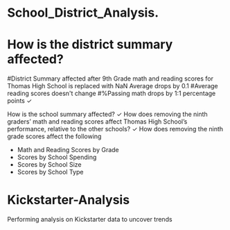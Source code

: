 # School_District_Analysis.

# How is the district summary affected?
#District Summary affected after 9th Grade math and reading scores for Thomas High School is replaced with NaN
Average drops by 0.1 
#Average reading scores doesn't change
#%Passing math drops by 1:1 percentage points
✓ 

How is the school summary affected?
✓ How does removing the ninth graders’ math and reading scores affect Thomas High School’s performance, relative to the other schools?
✓ How does removing the ninth grade scores affect the following
- Math and Reading Scores by Grade
- Scores by School Spending
- Scores by School Size
- Scores by School Type
# Kickstarter-Analysis
Performing analysis on Kickstarter data to uncover trends
